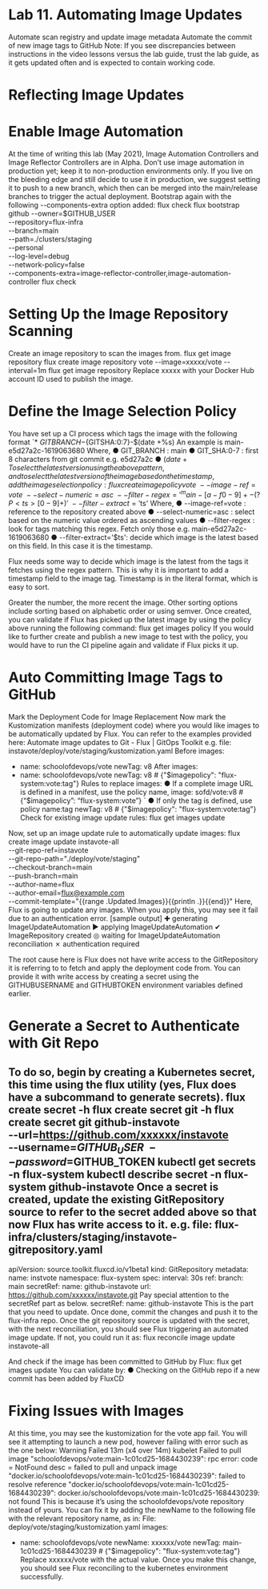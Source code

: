# Lab 11. Automating Image Updates
Automate scan registry and update image metadata
Automate the commit of new image tags to GitHub
Note: If you see discrepancies between instructions in the video lessons versus the lab guide,
trust the lab guide, as it gets updated often and is expected to contain working code.

# Reflecting Image Updates
# Enable Image Automation
At the time of writing this lab (May 2021), Image Automation Controllers and Image Reflector
Controllers are in Alpha. Don’t use image automation in production yet; keep it to
non-production environments only. If you live on the bleeding edge and still decide to use it in
production, we suggest setting it to push to a new branch, which then can be merged into the
main/release branches to trigger the actual deployment.
Bootstrap again with the following --components-extra option added:
flux check
flux bootstrap github
--owner=$GITHUB_USER \
--repository=flux-infra \
--branch=main \
--path=./clusters/staging \
--personal \
--log-level=debug \
--network-policy=false \
--components-extra=image-reflector-controller,image-automation-controller
flux check

# Setting Up the Image Repository Scanning
Create an image repository to scan the images from.
flux get image repository
flux create image repository vote --image=xxxxx/vote --interval=1m
flux get image repository
Replace xxxxx with your Docker Hub account ID used to publish the image.

# Define the Image Selection Policy
You have set up a CI process which tags the image with the following format
`* ${GITBRANCH}-${GITSHA:0:7}-$(date +%s)
An example is main-e5d27a2c-1619063680
Where,
● GIT_BRANCH : main
● GIT_SHA:0-7 : first 8 characters from git commit e.g. e5d27a2c
● $(date +%s): timestamp (date + time) in literal format e.g. 1619063680
To select the latest version using the above pattern, and to select the latest version of the image
based on the timestamp, add the image selection policy:
flux create image policy vote \
--image-ref=vote \
--select-numeric=asc \
--filter-regex='^main-[a-f0-9]+-(?P<ts>[0-9]+)' \
--filter-extract='$ts'
Where,
● --image-ref=vote : reference to the repository created above
● --select-numeric=asc : select based on the numeric value ordered as ascending
values
● --filter-regex : look for tags matching this regex. Fetch only those e.g.
main-e5d27a2c-1619063680
● --filter-extract='$ts': decide which image is the latest based on this field. In
this case it is the timestamp.

Flux needs some way to decide which image is the latest from the tags it
fetches using the regex pattern. This is why it is important to add a timestamp
field to the image tag. Timestamp is in the literal format, which is easy to sort.

Greater the number, the more recent the image. Other sorting options include
sorting based on alphabetic order or using semver.
Once created, you can validate if Flux has picked up the latest image by using the policy above
running the following command:
flux get images policy
If you would like to further create and publish a new image to test with the policy, you would
have to run the CI pipeline again and validate if Flux picks it up.

# Auto Committing Image Tags to GitHub
Mark the Deployment Code for Image Replacement
Now mark the Kustomization manifests (deployment code) where you would like images to be
automatically updated by Flux. You can refer to the examples provided here: Automate image
updates to Git - Flux | GitOps Toolkit
e.g. file: instavote/deploy/vote/staging/kustomization.yaml
Before
images:
- name: schoolofdevops/vote
newTag: v8
After
images:
- name: schoolofdevops/vote
newTag: v8 # {"$imagepolicy": "flux-system:vote:tag"}
Rules to replace images:
● If a complete image URL is defined in a manifest, use the policy name,
image: sofd/vote:v8 # {“$imagepolicy”: “flux-system:vote”}
`
● If only the tag is defined, use policy name:tag
newTag: v8 # {"$imagepolicy": "flux-system:vote:tag"}
Check for existing image update rules:
flux get images update

Now, set up an image update rule to automatically update images:
flux create image update instavote-all \
--git-repo-ref=instavote \
--git-repo-path="./deploy/vote/staging" \
--checkout-branch=main \
--push-branch=main \
--author-name=flux \
--author-email=flux@example.com \
--commit-template="{{range .Updated.Images}}{{println .}}{{end}}"
Here, Flux is going to update any images.
When you apply this, you may see it fail due to an authentication error.
[sample output]
✚ generating ImageUpdateAutomation
► applying ImageUpdateAutomation
✔ ImageRepository created
◎ waiting for ImageUpdateAutomation reconciliation
✗ authentication required

The root cause here is Flux does not have write access to the GitRepository it is referring to to
fetch and apply the deployment code from. You can provide it with write access by creating a
secret using the GITHUBUSERNAME and GITHUBTOKEN environment variables defined earlier.

# Generate a Secret to Authenticate with Git Repo
To do so, begin by creating a Kubernetes secret, this time using the flux utility (yes, Flux does
have a subcommand to generate secrets).
flux create secret -h
flux create secret git -h
flux create secret git github-instavote \
--url=https://github.com/xxxxxx/instavote \
--username=$GITHUB_USER \
--password=$GITHUB_TOKEN
kubectl get secrets -n flux-system
kubectl describe secret -n flux-system github-instavote
Once a secret is created, update the existing GitRepository source to refer to the secret added
above so that now Flux has write access to it.
e.g. file: flux-infra/clusters/staging/instavote-gitrepository.yaml
---
apiVersion: source.toolkit.fluxcd.io/v1beta1
kind: GitRepository
metadata:
name: instvote
namespace: flux-system
spec:
interval: 30s
ref:
branch: main
secretRef:
name: github-instavote
url: https://github.com/xxxxxx/instavote.git
Pay special attention to the secretRef part as below.
secretRef:
name: github-instavote
This is the part that you need to update. Once done, commit the changes and push it to the
flux-infra repo.
Once the git repository source is updated with the secret, with the next reconciliation, you
should see Flux triggering an automated image update. If not, you could run it as:
flux reconcile image update instavote-all

And check if the image has been committed to GitHub by Flux:
flux get images update
You can validate by:
●
Checking on the GitHub repo if a new commit has been added by FluxCD

# Fixing Issues with Images
At this time, you may see the kustomization for the vote app fail. You will see it attempting to
launch a new pod, however failing with error such as the one below:
Warning Failed
13m (x4 over 14m)
kubelet
Failed to pull image "schoolofdevops/vote:main-1c01cd25-1684430239":
rpc error: code = NotFound desc = failed to pull and unpack image
"docker.io/schoolofdevops/vote:main-1c01cd25-1684430239": failed to
resolve reference
"docker.io/schoolofdevops/vote:main-1c01cd25-1684430239":
docker.io/schoolofdevops/vote:main-1c01cd25-1684430239: not found
This is because it’s using the schoolofdevops/vote repository instead of yours. You can fix
it by adding the newName to the following file with the relevant repository name, as in:
File: deploy/vote/staging/kustomization.yaml
images:
- name: schoolofdevops/vote
newName: xxxxxx/vote
newTag: main-1c01cd25-1684430239 # {"$imagepolicy":
"flux-system:vote:tag"}
Replace xxxxxx/vote with the actual value. Once you make this change, you should see
Flux reconciling to the kubernetes environment successfully.